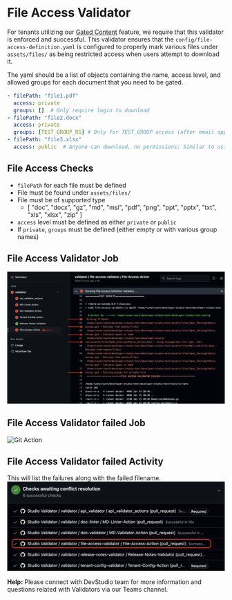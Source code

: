 # File Access Validator

For tenants utilizing our [Gated Content](how-to-use-gated-content.md) feature, we require that this validator is enforced and successful. This validator ensures that the `config/file-access-definition.yaml` is configured to properly mark various files under `assets/files/` as being restricted access when users attempt to download it.

The yaml should be a list of objects containing the name, access level, and allowed groups for each document that you need to be gated.

```yaml
- filePath: "file1.pdf"
  access: private
  groups: []  # Only require login to download
- filePath: "file2.docx"
  access: private
  groups: [TEST_GROUP_RG] # Only for TEST_GROUP access (after email approval)
- filePath: "file3.xlsx"
  access: public  # Anyone can download, no permissions; Similar to using `[file.xlsx](download/assets/files/file3.xlsx)`
```

## File Access Checks

* `filePath` for each file must be defined
* File must be found under `assets/files/`
* File must be of supported type
  - [
    "doc",
    "docx",
    "gz",
    "md",
    "msi",
    "pdf",
    "png",
    "ppt",
    "pptx",
    "txt",
    "xls",
    "xlsx",
    "zip"
  ]
* `access` level must be defined as either `private` or `public`
* If `private`, `groups` must be defined (either empty or with various group names)


## File Access Validator Job

![Git Action](/assets/images/validators/file-access-validator.png)


## File Access Validator failed Job

![Git Action](/assets/images/validators/failed-file-access-validator-action.png)


## File Access Validator failed Activity
This will list the failures along with the failed filename.
![Git Action](/assets/images/validators/failed-file-access-validator-activity.png)

**Help:** Please connect with DevStudio team for more information and questions related with Validators via our Teams channel.
